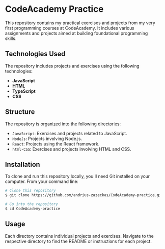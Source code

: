 # CodeAcademy Practice

This repository contains my practical exercises and projects from my very first programming courses at CodeAcademy. It includes various assignments and projects aimed at building foundational programming skills.

## Technologies Used

The repository includes projects and exercises using the following technologies:

- **JavaScript**
- **HTML**
- **TypeScript**
- **CSS**

## Structure

The repository is organized into the following directories:

- `JavaScript`: Exercises and projects related to JavaScript.
- `NodeJs`: Projects involving Node.js.
- `React`: Projects using the React framework.
- `html-CSS`: Exercises and projects involving HTML and CSS.

## Installation

To clone and run this repository locally, you'll need Git installed on your computer. From your command line:

```bash
# Clone this repository
$ git clone https://github.com/andrius-zazeckas/CodeAcademy-practice.git

# Go into the repository
$ cd CodeAcademy-practice
```

## Usage

Each directory contains individual projects and exercises. Navigate to the respective directory to find the README or instructions for each project.
